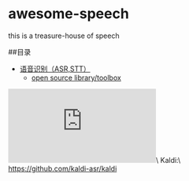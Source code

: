 # awesome-speech
this is a treasure-house of speech

##目录
* [语音识别（ASR,STT）](#1)
  * [open source library/toolbox](#1.1)
  
![HTK](http://htk.eng.cam.ac.uk/download.shtml)\\
Kaldi:\\
https://github.com/kaldi-asr/kaldi
